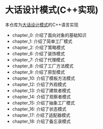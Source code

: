 # 大话设计模式(C++实现)

本仓库为[大话设计模式](https://book.douban.com/subject/2334288/)的C++语言实现

* chapter_0: 介绍了面向对象的基础知识
* chapter_1: 介绍了简单工厂模式
* chapter_2: 介绍了策略模式
* chapter_6: 介绍了装饰模式
* chapter_7: 介绍了代理模式
* chapter_8: 介绍了工厂方法模式
* chapter_9: 介绍了原型模式
* chapter_10: 介绍了模板方法模式
* chapter_12: 介绍了外观模式
* chapter_13: 介绍了建筑者模式
* chapter_14: 介绍了观察者模式
* chapter_15: 介绍了抽象工厂模式
* chapter_16: 介绍了状态模式
* chapter_17: 介绍了适配器模式
* chapter_18: 介绍了备忘录模式

